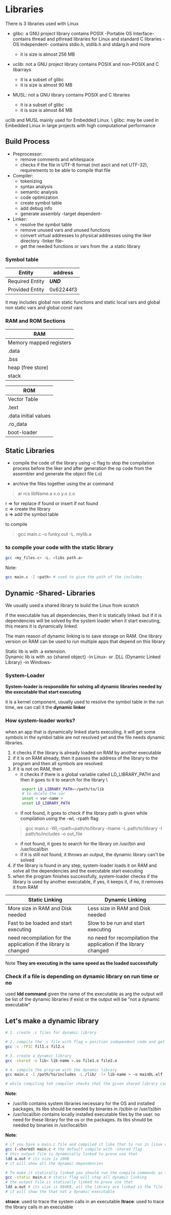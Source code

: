 # Libraries

There is 3 libraries used with Linux
- glibc: a GNU project library contains POSIX -Portable OS Interface- contains thread and pthread libraries  for Linux and standard C libraries -OS Independent- contains stdio.h, stdlib.h and stdarg.h and more
    - it is size is almost 256 MB

- uclib: not a GNU project library contains POSIX and non-POSIX and C libarrays 
    - it is a subset of glibc
    - it is size is almost 90 MB

- MUSL: not a GNU library contains POSIX and C libraries
    - it is a subset of glibc
    - it is size is almost 84 MB

uclib and MUSL mainly used for Embedded Linux. \ 
glibc: may be used in Embedded Linux in large projects with high computational performance

## Build Process

- Preprocessor:
    - remove comments and whitespace
    - checks if the file in UTF-8 format (not ascii and not UTF-32), requirements to be able to compile that file
- Compiler:
    - tokenizing
    - syntax analysis 
    - semantic analysis
    - code optimization 
    - create symbol table 
    - add debug info
    - generate assembly -target dependent-
- Linker:
    - resolve the symbol table 
    - remove unused vars and unused functions 
    - convert virtual addresses to physical addresses using the liker directory -linker file-
    - get the needed functions or vars from the .a static library


### Symbol table

| Entity | address |
| ------------------ | -----------|
| Required Entity | ***UND*** |
| Provided Entity | 0x62244f3|

it may includes global non static functions and static local vars and global non static vars and global const vars 

### RAM and ROM Sections

| RAM | 
| ---- |
| Memory mapped registers | 
| .data | 
| .bss | 
| heap (free store) | 
| stack | 


| ROM | 
| ---- |
| Vector Table | 
| .text | 
| .data initial values | 
| .ro_data | 
| boot-loader | 

## Static Libraries
- compile the code of the library using -c flag to stop the compilation process before the liker and after generation the op code from the assembler and generate the object file (.o)

- archive the files together using the ar command 

> ar rcs libName.a x.o y.o z.o 

r => for replace if found or insert if not found \
c => create the library \
s => add the symbol table 

to compile 
> gcc main.c -o funky.out -L. mylib.a


### to compile your code with the static library
```bash
gcc <my_files.c> -L. <libs path.a>
```


Note:
```bash
gcc main.c -I <path> # used to give the path of the includes 
```

## Dynamic -Shared- Libraries
We usually used a shared library to build the Linux from scratch

if the executable has all dependencies, then it is statically linked. but if it is dependencies will be solved by the system loader when it start executing, this means it is dynamically linked.


The main reason of dynamic linking is to save storage on RAM. One library version on RAM can be used to run multiple apps that depend on this library

Static lib is with .a extension.\
Dynamic lib is with .so {shared object} -in Linux- or .DLL {Dynamic Linked Library} -in Windows-

### System-Loader
**System-loader is responsible for solving all dynamic libraries needed by the executable that start executing**

it is a kernel component, usually used to resolve the symbol table in the run time, we can call it the **dynamic linker**

### How system-loader works?
when an app that is dynamically linked starts executing, it will get some symbols in the symbol table are not resolved yet and the file needs dynamic libraries.
1. it checks if the library is already loaded on RAM by another executable
2. if it is on RAM already, then it passes the address of the library to the program and then all symbols are resolved
3. if it is not on RAM, then 
    - it checks if there is a global variable called LD_LIBRARY_PATH and then it goes to it to search for the library \
    ```bash
        export LD_LIBRARY_PATH=~/path/to/lib
        # to delete the var 
        unset < var-name >
        unset LD_LIBRARY_PATH
    ```
    - if not found, it goes to check if the library path is given while compilation using the -wl, -rpath flag
    > gcc main.c -Wl,-rpath=path/to/library -lname -L.path/to/library -I path/to/includes -o out_file 
    - if not found, it goes to search for the library on /usr/bin and /usr/local/bin
    - if it is still not found, it throws an output, the dynamic library can't be solved
4. if the library is found in any step, system-loader loads it on RAM and solve all the dependencies and the executable start executing
5. when the program finishes successfully, system-loader checks if the library is used by another executable, if yes, it keeps it, if no, it removes it from RAM


|Static Linking|Dynamic Linking |
|-|-|
|More size in RAM and Disk needed| Less size in RAM and Disk needed|
|Fast to be loaded and start executing | Slow to be run and start executing|
|need recompilation for the application if the library is changed | no need for recompilation the application if the library changed|

Note **They are executing in the same speed as the loaded successfully**


### Check if a file is depending on dynamic library on run time or no
used **ldd command** given the name of the executable as arg
the output will be list of the dynamic libraries if exist or the output will be "not a dynamic executable"

## Let's make a dynamic library
```bash
# 1. create .c files for dynamic library

# 2. compile the .c file with flag = position independent code and get the .o files
gcc -c -fPIC fil1.c fil2.c

# 3. create a dynamic library
gcc -shared -o lib< lib-name >.so file1.o file2.o

# 4. compile the program with the dynamic library
gcc main.c -I /path/to/includes -L./lib/ -l< lib-name > -o mainDL.elf

# while compiling teh compiler checks that the given shared library can fulfill all the requirements needed by the code that's why it needs the path of the library
```

**Note**: 
- /usr/lib contains system libraries necessary for the OS and installed packages, its libs should be needed by binaries in /(s)bin or /usr/(s)bin
- /usr/local/bin contains locally installed executable files by the user. no need for these library for the os or the packages. its libs should be needed by binaries in /usr/local/bin


**Note**:
```bash
# if you have a main.c file and compiled it like that to run in linux or windows on x86 architecture
gcc (-shared) main.c # the default compile with -shared flag
# this output file is dynamically linked to prove use that 
ldd a.out # its size is 16KB
# it will show all the dynamic dependencies

# To make it statically linked you should run the compile commands as follows
gcc -static main.c # static flag will stop all dynamic linking
# the output file is statically linked to prove use that
ldd a.out # its size is 884KB, all the library are linked in the file
# it will show the that not a dynamic executable 
```

**strace**: used to trace the system calls in an executable
**ltrace**: used to trace the library calls in an executable
